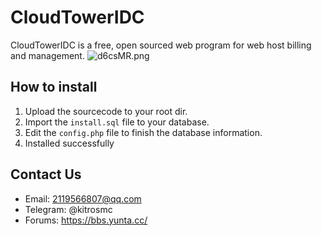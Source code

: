 # CloudTowerIDC
CloudTowerIDC is a free, open sourced web program for web host billing and management.
![d6csMR.png](https://s1.ax1x.com/2020/08/25/d6csMR.png)

## How to install
1. Upload the sourcecode to your root dir.
2. Import the `install.sql` file to your database.
3. Edit the `config.php` file to finish the database information.
4. Installed successfully

## Contact Us
- Email: 2119566807@qq.com
- Telegram: @kitrosmc
- Forums: https://bbs.yunta.cc/